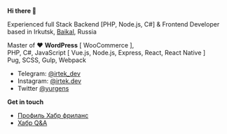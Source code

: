 **Hi there 👋**

Experienced full Stack Backend [PHP, Node.js, C#] & Frontend Developer based in Irkutsk, <a href="https://baikal.place?from=github" target="_blank">Baikal</a>, Russia

Master of ❤ **WordPress** [ WooCommerce ],  
PHP, C#, JavaScript [ Vue.js, Node.js, Express, React, React Native ]  
Pug, SCSS, Gulp, Webpack

- Telegram: <a href="https://telegram.me/irtek_dev" target="_Blank">@irtek_dev</a>
- Instagram: <a href="https://www.instagram.com/irtek.dev/" target="_Blank">@irtek.dev</a>
- Twitter <a href="https://twitter.com/yurgens" target="_Blank">@yurgens</a>

**Get in touch**

- <a href="https://freelance.habr.com/freelancers/irtek" target="_Blank">Профиль Хабр фриланс</a>
- <a href="https://qna.habr.com/user/irtek" target="_Blank">Хабр Q&A</a>
